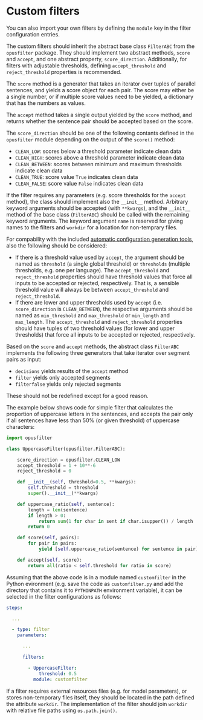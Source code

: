 # Custom filters

You can also import your own filters by defining the `module` key in
the filter configuration entries.

The custom filters should inherit the abstract base class `FilterABC`
from the `opusfilter` package. They should implement two abstract
methods, `score` and `accept`, and one abstract property,
`score_direction`. Additionally, for filters with adjustable
thresholds, defining `accept_threshold` and `reject_threshold`
properties is recommended.

The `score` method is a generator that takes an iterator over tuples
of parallel sentences, and yields a score object for each pair. The
score may either be a single number, or if multiple score values need
to be yielded, a dictionary that has the numbers as values.

The `accept` method takes a single output yielded by the `score`
method, and returns whether the sentence pair should be accepted based
on the score.

The `score_direction` should be one of the following contants defined
in the `opusfilter` module depending on the output of the `score()`
method:

* `CLEAN_LOW`: scores below a threshold parameter indicate clean data
* `CLEAN_HIGH`: scores above a threshold parameter indicate clean data
* `CLEAN_BETWEEN`: scores between minimum and maximum thresholds
  indicate clean data
* `CLEAN_TRUE`: score value `True` indicates clean data
* `CLEAN_FALSE`: score value `False` indicates clean data

If the filter requires any parameters (e.g. score thresholds for the
`accept` method), the class should implement also the `__init__`
method.  Arbitrary keyword arguments should be accepted (with
`**kwargs`), and the `__init__` method of the base class (`FilterABC`)
should be called with the remaining keyword arguments. The keyword
argument `name` is reserved for giving names to the filters and
`workdir` for a location for non-temprary files.

For compability with the included [automatic configuration generation
tools](../automatic_configuration.md), also the following should be
considered:

* If there is a threshold value used by `accept`, the argument should
  be named as `threshold` (a single global threshold) or `thresholds`
  (multiple thresholds, e.g. one per language). The `accept_threshold`
  and `reject_threshold` properties should have threshold values that
  force all inputs to be accepted or rejected, respectively.  That is,
  a sensible threshold value will always be between `accept_threshold`
  and `reject_threshold`.
* If there are lower and upper thresholds used by `accept`
  (i.e. `score_direction` is `CLEAN_BETWEEN`), the respective
  arguments should be named as `min_threshold` and `max_threshold` or
  `min_length` and `max_length`. The `accept_threshold` and
  `reject_threshold` properties should have tuples of two threshold
  values (for lower and upper thresholds) that force all inputs to be
  accepted or rejected, respectively.

Based on the `score` and `accept` methods, the abstract class
`FilterABC` implements the following three generators that take
iterator over segment pairs as input:

* `decisions` yields results of the `accept` method
* `filter` yields only accepted segments
* `filterfalse` yields only rejected segments

These should not be redefined except for a good reason.

The example below shows code for simple filter that calculates the
proportion of uppercase letters in the sentences, and accepts the pair
only if all sentences have less than 50% (or given threshold) of
uppercase characters:

```python
import opusfilter

class UppercaseFilter(opusfilter.FilterABC):

	score_direction = opusfilter.CLEAN_LOW
	accept_threshold = 1 + 10**-6
	reject_threshold = 0

    def __init__(self, threshold=0.5, **kwargs):
        self.threshold = threshold
        super().__init__(**kwargs)

    def uppercase_ratio(self, sentence):
        length = len(sentence)
        if length > 0:
            return sum(1 for char in sent if char.isupper()) / length
        return 0

    def score(self, pairs):
        for pair in pairs:
            yield [self.uppercase_ratio(sentence) for sentence in pair]

    def accept(self, score):
        return all(ratio < self.threshold for ratio in score)
```

Assuming that the above code is in a module named `customfilter` in
the Python evironment (e.g. save the code as `customfilter.py` and add
the directory that contains it to `PYTHONPATH` environment variable),
it can be selected in the filter configurations as follows:

```yaml
steps:

  ...

  - type: filter
    parameters:

      ...

      filters:

        - UppercaseFilter:
            threshold: 0.5
          module: customfilter
```

If a filter requires external resources files (e.g. for model
parameters), or stores non-temporary files itself, they should be
located in the path defined the attribute `workdir`. The
implementation of the filter should join `workdir` with relative file
paths using `os.path.join()`.
